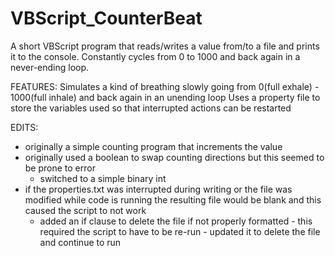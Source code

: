 # VBScript_CounterBeat
A short VBScript program that reads/writes a value from/to a file and prints it to the console. Constantly cycles from 0 to 1000 and back again in a never-ending loop.


FEATURES:
  Simulates a kind of breathing
    slowly going from 0(full exhale) - 1000(full inhale) and 
    back again in an unending loop
  Uses a property file to store the variables used so that interrupted
    actions can be restarted


EDITS:
  - originally a simple counting program that increments the value
  -	originally used a boolean to swap counting directions but this seemed
  to be prone to error
	  - switched to a simple binary int
  - if the properties.txt was interrupted during writing or the file was
  modified while code is running the resulting file would be blank and
  this caused the script to not work
    - added an if clause to delete the file if not properly formatted
		  - this required the script to have to be re-run
		  - updated it to delete the file and continue to run
